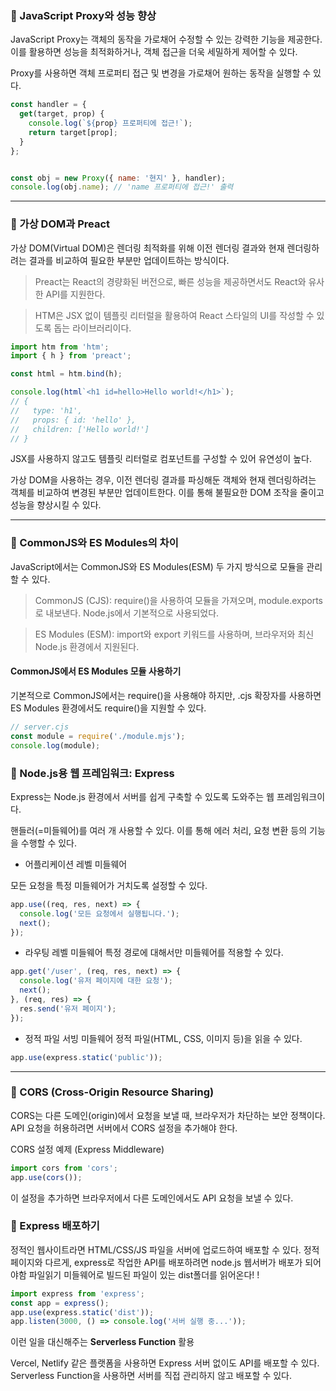 ### 📌 JavaScript Proxy와 성능 향상

JavaScript Proxy는 객체의 동작을 가로채어 수정할 수 있는 강력한 기능을 제공한다. 이를 활용하면 성능을 최적화하거나, 객체 접근을 더욱 세밀하게 제어할 수 있다.



Proxy를 사용하면 객체 프로퍼티 접근 및 변경을 가로채어 원하는 동작을 실행할 수 있다.

```javascript 
const handler = {
  get(target, prop) {
    console.log(`${prop} 프로퍼티에 접근!`);
    return target[prop];
  }
};


const obj = new Proxy({ name: '현지' }, handler);
console.log(obj.name); // 'name 프로퍼티에 접근!' 출력
```
---
### 📌 가상 DOM과 Preact

가상 DOM(Virtual DOM)은 렌더링 최적화를 위해 이전 렌더링 결과와 현재 렌더링하려는 결과를 비교하여 필요한 부분만 업데이트하는 방식이다.

> Preact는 React의 경량화된 버전으로, 빠른 성능을 제공하면서도 React와 유사한 API를 지원한다.

> HTM은 JSX 없이 템플릿 리터럴을 활용하여 React 스타일의 UI를 작성할 수 있도록 돕는 라이브러리이다.

```javascript
import htm from 'htm';
import { h } from 'preact';

const html = htm.bind(h);

console.log(html`<h1 id=hello>Hello world!</h1>`);
// {
//   type: 'h1',
//   props: { id: 'hello' },
//   children: ['Hello world!']
// }
```

JSX를 사용하지 않고도 템플릿 리터럴로 컴포넌트를 구성할 수 있어 유연성이 높다.

가상 DOM을 사용하는 경우, 이전 렌더링 결과를 파싱해둔 객체와 현재 렌더링하려는 객체를 비교하여 변경된 부분만 업데이트한다. 이를 통해 불필요한 DOM 조작을 줄이고 성능을 향상시킬 수 있다.

---

### 📌 CommonJS와 ES Modules의 차이

JavaScript에서는 CommonJS와 ES Modules(ESM) 두 가지 방식으로 모듈을 관리할 수 있다.

> CommonJS (CJS): require()을 사용하여 모듈을 가져오며, module.exports로 내보낸다. Node.js에서 기본적으로 사용되었다.

> ES Modules (ESM): import와 export 키워드를 사용하며, 브라우저와 최신 Node.js 환경에서 지원된다.

#### CommonJS에서 ES Modules 모듈 사용하기

기본적으로 CommonJS에서는 require()을 사용해야 하지만, .cjs 확장자를 사용하면 ES Modules 환경에서도 require()을 지원할 수 있다.

```javascript
// server.cjs
const module = require('./module.mjs');
console.log(module);
```

### 📌 Node.js용 웹 프레임워크: Express

Express는 Node.js 환경에서 서버를 쉽게 구축할 수 있도록 도와주는 웹 프레임워크이다.

핸들러(=미들웨어)를 여러 개 사용할 수 있다. 이를 통해 에러 처리, 요청 변환 등의 기능을 수행할 수 있다.

- 어플리케이션 레벨 미들웨어

모든 요청을 특정 미들웨어가 거치도록 설정할 수 있다.

```javascript
app.use((req, res, next) => {
  console.log('모든 요청에서 실행됩니다.');
  next();
});
```

- 라우팅 레벨 미들웨어
특정 경로에 대해서만 미들웨어를 적용할 수 있다.

```javascript
app.get('/user', (req, res, next) => {
  console.log('유저 페이지에 대한 요청');
  next();
}, (req, res) => {
  res.send('유저 페이지');
});
```


- 정적 파일 서빙 미들웨어
정적 파일(HTML, CSS, 이미지 등)을 읽을 수 있다.
```javascript
app.use(express.static('public'));
```


---
### 📌 CORS (Cross-Origin Resource Sharing)

CORS는 다른 도메인(origin)에서 요청을 보낼 때, 브라우저가 차단하는 보안 정책이다. API 요청을 허용하려면 서버에서 CORS 설정을 추가해야 한다.

CORS 설정 예제 (Express Middleware)

```javascript
import cors from 'cors';
app.use(cors());
```
이 설정을 추가하면 브라우저에서 다른 도메인에서도 API 요청을 보낼 수 있다.

### 📌 Express 배포하기

정적인 웹사이트라면 HTML/CSS/JS 파일을 서버에 업로드하여 배포할 수 있다. 정적페이지와 다르게, express로 작업한 API를 배포하려면 node.js 웹서버가 배포가 되어야함
파일읽기 미들웨어로 빌드된 파일이 있는 dist폴더를 읽어온다! ! 

```javascript
import express from 'express';
const app = express();
app.use(express.static('dist'));
app.listen(3000, () => console.log('서버 실행 중...'));
```

이런 일을 대신해주는 **Serverless Function** 활용

Vercel, Netlify 같은 플랫폼을 사용하면 Express 서버 없이도 API를 배포할 수 있다. 
Serverless Function을 사용하면 서버를 직접 관리하지 않고 배포할 수 있다.

